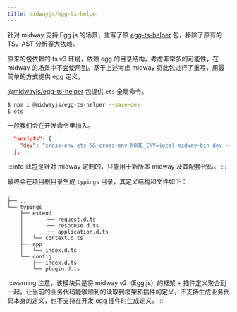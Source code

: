 ```yaml
---
title: midwayjs/egg-ts-helper
---
```


  针对 midway 支持 Egg.js 的场景，重写了原 [egg-ts-helper](https://github.com/whxaxes/egg-ts-helper) 包，移除了原有的 TS，AST 分析等大依赖。


原来的包依赖的 ts v3 环境，依赖 egg 的目录结构，考虑非常多的可能性，在 midway 的场景中不会使用到。基于上述考虑 midway 将此包进行了重写，用最简单的方式提供 egg 定义。


[@midwayjs/egg-ts-helper](https://github.com/midwayjs/egg-ts-helper) 包提供 `ets` 全局命令。
```bash
$ npm i @midwayjs/egg-ts-helper --save-dev
$ ets
```
一般我们会在开发命令里加入。
```json
  "scripts": {
    "dev": "cross-env ets && cross-env NODE_ENV=local midway-bin dev --ts",
  },
```
:::info
此包是针对 midway 定制的，只能用于新版本 midway 及其配套代码。
:::


最终会在项目根目录生成 `typings` 目录，其定义结构和文件如下：
```
.
├── ...
└── typings
    ├── extend
    │		├── request.d.ts
    │		├── response.d.ts
    │		├── application.d.ts
    │   └── context.d.ts
    ├── app
    │   └── index.d.ts
    └── config
        ├── index.d.ts
        └── plugin.d.ts
```
:::warning
注意，该模块只是将 midway v2（Egg.js）的框架 + 插件定义聚合到一起，让当前的业务代码能够顺利的读取到框架和插件的定义，不支持生成业务代码本身的定义，也不支持在开发 egg 插件时生成定义。
:::